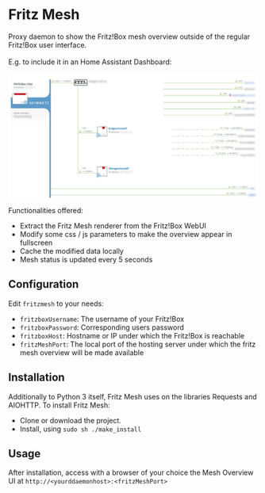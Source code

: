 # Fritz Mesh
Proxy daemon to show the Fritz!Box mesh overview outside of the regular Fritz!Box user interface.
<br/><br/>
E.g. to include it in an Home Assistant Dashboard:

![Screenshot](FritzMesh.jpg)

Functionalities offered:

 * Extract the Fritz Mesh renderer from the Fritz!Box WebUI
 * Modify some css / js parameters to make the overview appear in fullscreen
 * Cache the modified data locally
 * Mesh status is updated every 5 seconds

## Configuration

Edit `fritzmesh` to your needs:
 * `fritzboxUsername`: The username of your Fritz!Box
 * `fritzboxPassword`: Corresponding users password
 * `fritzboxHost`: Hostname or IP under which the Fritz!Box is reachable
 * `fritzMeshPort`: The local port of the hosting server under which the fritz mesh overview will be made available 

## Installation

Additionally to Python 3 itself, Fritz Mesh uses on the libraries Requests and AIOHTTP.
To install Fritz Mesh:
 * Clone or download the project.
 * Install, using `sudo sh ./make_install`

## Usage

After installation, access with a browser of your choice the Mesh Overview UI at `http://<yourddaemonhost>:<fritzMeshPort>`
